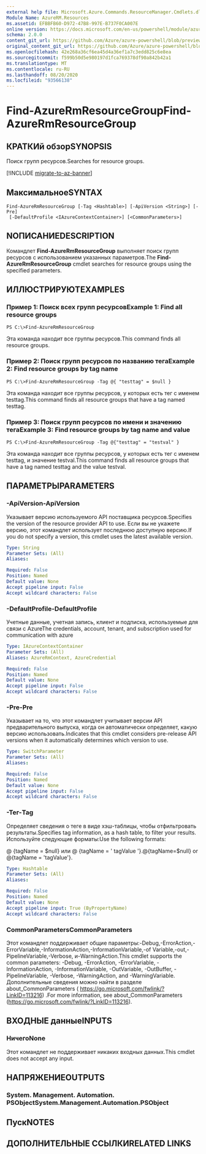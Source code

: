 ```yaml
---
external help file: Microsoft.Azure.Commands.ResourceManager.Cmdlets.dll-Help.xml
Module Name: AzureRM.Resources
ms.assetid: EFBBFB60-D972-47B8-997E-B737F0CA007E
online version: https://docs.microsoft.com/en-us/powershell/module/azurerm.resources/find-azurermresourcegroup
schema: 2.0.0
content_git_url: https://github.com/Azure/azure-powershell/blob/preview/src/ResourceManager/Resources/Commands.Resources/help/Find-AzureRmResourceGroup.md
original_content_git_url: https://github.com/Azure/azure-powershell/blob/preview/src/ResourceManager/Resources/Commands.Resources/help/Find-AzureRmResourceGroup.md
ms.openlocfilehash: 42e268a36cf6ea45d4a36ef1a7c3edd825c6e8ea
ms.sourcegitcommit: f599b50d5e980197d1fca769378df90a842b42a1
ms.translationtype: MT
ms.contentlocale: ru-RU
ms.lasthandoff: 08/20/2020
ms.locfileid: "93566138"
---
```

# <span data-ttu-id="5c666-101">Find-AzureRmResourceGroup</span><span class="sxs-lookup"><span data-stu-id="5c666-101">Find-AzureRmResourceGroup</span></span>

## <span data-ttu-id="5c666-102">КРАТКИй обзор</span><span class="sxs-lookup"><span data-stu-id="5c666-102">SYNOPSIS</span></span>
<span data-ttu-id="5c666-103">Поиск групп ресурсов.</span><span class="sxs-lookup"><span data-stu-id="5c666-103">Searches for resource groups.</span></span>

[!INCLUDE [migrate-to-az-banner](../../includes/migrate-to-az-banner.md)]

## <span data-ttu-id="5c666-104">Максимальное</span><span class="sxs-lookup"><span data-stu-id="5c666-104">SYNTAX</span></span>

```
Find-AzureRmResourceGroup [-Tag <Hashtable>] [-ApiVersion <String>] [-Pre]
 [-DefaultProfile <IAzureContextContainer>] [<CommonParameters>]
```

## <span data-ttu-id="5c666-105">NОПИСАНИЕ</span><span class="sxs-lookup"><span data-stu-id="5c666-105">DESCRIPTION</span></span>
<span data-ttu-id="5c666-106">Командлет **Find-AzureRmResourceGroup** выполняет поиск групп ресурсов с использованием указанных параметров.</span><span class="sxs-lookup"><span data-stu-id="5c666-106">The **Find-AzureRmResourceGroup** cmdlet searches for resource groups using the specified parameters.</span></span>

## <span data-ttu-id="5c666-107">ИЛЛЮСТРИРУЮТ</span><span class="sxs-lookup"><span data-stu-id="5c666-107">EXAMPLES</span></span>

### <span data-ttu-id="5c666-108">Пример 1: Поиск всех групп ресурсов</span><span class="sxs-lookup"><span data-stu-id="5c666-108">Example 1: Find all resource groups</span></span>
```
PS C:\>Find-AzureRmResourceGroup
```

<span data-ttu-id="5c666-109">Эта команда находит все группы ресурсов.</span><span class="sxs-lookup"><span data-stu-id="5c666-109">This command finds all resource groups.</span></span>

### <span data-ttu-id="5c666-110">Пример 2: Поиск групп ресурсов по названию тега</span><span class="sxs-lookup"><span data-stu-id="5c666-110">Example 2: Find resource groups by tag name</span></span>
```
PS C:\>Find-AzureRmResourceGroup -Tag @{ "testtag" = $null }
```

<span data-ttu-id="5c666-111">Эта команда находит все группы ресурсов, у которых есть тег с именем testtag.</span><span class="sxs-lookup"><span data-stu-id="5c666-111">This command finds all resource groups that have a tag named testtag.</span></span>

### <span data-ttu-id="5c666-112">Пример 3: Поиск групп ресурсов по имени и значению тега</span><span class="sxs-lookup"><span data-stu-id="5c666-112">Example 3: Find resource groups by tag name and value</span></span>
```
PS C:\>Find-AzureRmResourceGroup -Tag @{"testtag" = "testval" }
```

<span data-ttu-id="5c666-113">Эта команда находит все группы ресурсов, у которых есть тег с именем testtag, и значение testval.</span><span class="sxs-lookup"><span data-stu-id="5c666-113">This command finds all resource groups that have a tag named testtag and the value testval.</span></span>

## <span data-ttu-id="5c666-114">ПАРАМЕТРЫ</span><span class="sxs-lookup"><span data-stu-id="5c666-114">PARAMETERS</span></span>

### <span data-ttu-id="5c666-115">-ApiVersion</span><span class="sxs-lookup"><span data-stu-id="5c666-115">-ApiVersion</span></span>
<span data-ttu-id="5c666-116">Указывает версию используемого API поставщика ресурсов.</span><span class="sxs-lookup"><span data-stu-id="5c666-116">Specifies the version of the resource provider API to use.</span></span> <span data-ttu-id="5c666-117">Если вы не укажете версию, этот командлет использует последнюю доступную версию.</span><span class="sxs-lookup"><span data-stu-id="5c666-117">If you do not specify a version, this cmdlet uses the latest available version.</span></span>

```yaml
Type: String
Parameter Sets: (All)
Aliases:

Required: False
Position: Named
Default value: None
Accept pipeline input: False
Accept wildcard characters: False
```

### <span data-ttu-id="5c666-118">-DefaultProfile</span><span class="sxs-lookup"><span data-stu-id="5c666-118">-DefaultProfile</span></span>
<span data-ttu-id="5c666-119">Учетные данные, учетная запись, клиент и подписка, используемые для связи с Azure</span><span class="sxs-lookup"><span data-stu-id="5c666-119">The credentials, account, tenant, and subscription used for communication with azure</span></span>

```yaml
Type: IAzureContextContainer
Parameter Sets: (All)
Aliases: AzureRmContext, AzureCredential

Required: False
Position: Named
Default value: None
Accept pipeline input: False
Accept wildcard characters: False
```

### <span data-ttu-id="5c666-120">-Pre</span><span class="sxs-lookup"><span data-stu-id="5c666-120">-Pre</span></span>
<span data-ttu-id="5c666-121">Указывает на то, что этот командлет учитывает версии API предварительного выпуска, когда он автоматически определяет, какую версию использовать.</span><span class="sxs-lookup"><span data-stu-id="5c666-121">Indicates that this cmdlet considers pre-release API versions when it automatically determines which version to use.</span></span>

```yaml
Type: SwitchParameter
Parameter Sets: (All)
Aliases:

Required: False
Position: Named
Default value: None
Accept pipeline input: False
Accept wildcard characters: False
```

### <span data-ttu-id="5c666-122">-Тег</span><span class="sxs-lookup"><span data-stu-id="5c666-122">-Tag</span></span>
<span data-ttu-id="5c666-123">Определяет сведения о теге в виде хэш-таблицы, чтобы отфильтровать результаты.</span><span class="sxs-lookup"><span data-stu-id="5c666-123">Specifies tag information, as a hash table, to filter your results.</span></span> <span data-ttu-id="5c666-124">Используйте следующие форматы:</span><span class="sxs-lookup"><span data-stu-id="5c666-124">Use the following formats:</span></span>

<span data-ttu-id="5c666-125">@ {tagName = $null} или @ {tagName = ' tagValue '}.</span><span class="sxs-lookup"><span data-stu-id="5c666-125">@{tagName=$null} or @{tagName = 'tagValue'}.</span></span>

```yaml
Type: Hashtable
Parameter Sets: (All)
Aliases:

Required: False
Position: Named
Default value: None
Accept pipeline input: True (ByPropertyName)
Accept wildcard characters: False
```

### <span data-ttu-id="5c666-126">CommonParameters</span><span class="sxs-lookup"><span data-stu-id="5c666-126">CommonParameters</span></span>
<span data-ttu-id="5c666-127">Этот командлет поддерживает общие параметры:-Debug,-ErrorAction,-ErrorVariable,-InformationAction,-InformationVariable,-of Variable,-out,-PipelineVariable,-Verbose, и-WarningAction.</span><span class="sxs-lookup"><span data-stu-id="5c666-127">This cmdlet supports the common parameters: -Debug, -ErrorAction, -ErrorVariable, -InformationAction, -InformationVariable, -OutVariable, -OutBuffer, -PipelineVariable, -Verbose, -WarningAction, and -WarningVariable.</span></span> <span data-ttu-id="5c666-128">Дополнительные сведения можно найти в разделе about_CommonParameters ( https://go.microsoft.com/fwlink/?LinkID=113216) .</span><span class="sxs-lookup"><span data-stu-id="5c666-128">For more information, see about_CommonParameters (https://go.microsoft.com/fwlink/?LinkID=113216).</span></span>

## <span data-ttu-id="5c666-129">ВХОДНЫЕ данные</span><span class="sxs-lookup"><span data-stu-id="5c666-129">INPUTS</span></span>

### <span data-ttu-id="5c666-130">Ничего</span><span class="sxs-lookup"><span data-stu-id="5c666-130">None</span></span>
<span data-ttu-id="5c666-131">Этот командлет не поддерживает никаких входных данных.</span><span class="sxs-lookup"><span data-stu-id="5c666-131">This cmdlet does not accept any input.</span></span>

## <span data-ttu-id="5c666-132">НАПРЯЖЕНИЕ</span><span class="sxs-lookup"><span data-stu-id="5c666-132">OUTPUTS</span></span>

### <span data-ttu-id="5c666-133">System. Management. Automation. PSObject</span><span class="sxs-lookup"><span data-stu-id="5c666-133">System.Management.Automation.PSObject</span></span>

## <span data-ttu-id="5c666-134">Пуск</span><span class="sxs-lookup"><span data-stu-id="5c666-134">NOTES</span></span>

## <span data-ttu-id="5c666-135">ДОПОЛНИТЕЛЬНЫЕ ССЫЛКИ</span><span class="sxs-lookup"><span data-stu-id="5c666-135">RELATED LINKS</span></span>
